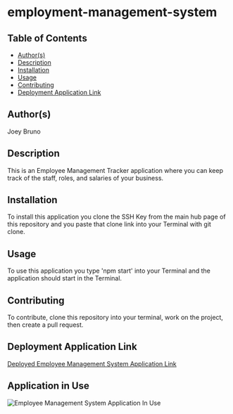 # employment-management-system

## Table of Contents
* [Author(s)](#author(s))
* [Description](#description)
* [Installation](#installation)
* [Usage](#usage)
* [Contributing](#contributing)
* [Deployment Application Link](#deployment-application-link)

## Author(s)
Joey Bruno

## Description
This is an Employee Management Tracker application where you can keep track of the staff, roles, and salaries of your business.

## Installation
To install this application you clone the SSH Key from the main hub page of this repository and you paste that clone link into your Terminal with git clone.

## Usage
To use this application you type 'npm start' into your Terminal and the application should start in the Terminal. 

## Contributing
To contribute, clone this repository into your terminal, work on the project, then create a pull request.

## Deployment Application Link
[Deployed Employee Management System Application Link](https://desolate-crag-49535.herokuapp.com/)

## Application in Use
![Employee Management System Application In Use](employee-system-demo.gif)